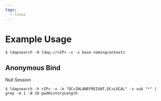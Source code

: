 ```yaml
---
tags:
  - linux
---
```

# Example Usage
```shell-session
$ ldapsearch -H ldap://<IP> -x -s base namingcontexts
```
## Anonymous Bind
Null Session
```shell-session
$ ldapsearch -h <IP> -x -b "DC=INLANEFREIGHT,DC=LOCAL" -s sub "*" | grep -m 1 -B 10 pwdHistoryLength
```